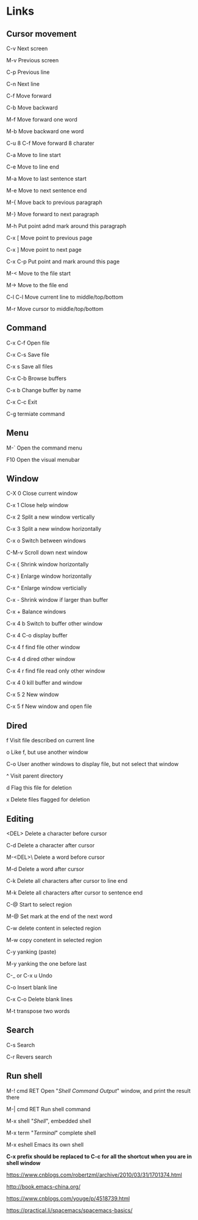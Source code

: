 
# Links

## Cursor movement

C-v   Next screen

M-v   Previous screen

C-p   Previous line

C-n   Next line

C-f   Move forward

C-b   Move backward

M-f   Move forward one word

M-b   Move backward one word

C-u 8 C-f Move forward 8 charater


C-a   Move to line start

C-e   Move to line end

M-a   Move to last sentence start

M-e   Move to next sentence end


M-{   Move back to previous paragraph

M-}   Move forward to next paragraph

M-h   Put point adnd mark around this paragraph

C-x \[ Move point to previous page

C-x ] Move point to next page

C-x C-p Put point and mark around this page

M-<   Move to the file start

M->   Move to the file end

C-l C-l Move current line to middle/top/bottom

M-r   Move cursor to middle/top/bottom


## Command

C-x C-f Open file

C-x C-s Save file

C-x s Save all files

C-x C-b Browse buffers

C-x b Change buffer by name

C-x C-c Exit

C-g termiate command

## Menu

M-` Open the command menu

F10 Open the visual menubar

## Window

C-X 0 Close current window

C-x 1 Close help window

C-x 2 Split a new window vertically

C-x 3 Split a new window horizontally

C-x o Switch between windows

C-M-v Scroll down next window

C-x { Shrink window horizontally

C-x } Enlarge window horizontally

C-x ^ Enlarge window verticially

C-x - Shrink window if larger than buffer

C-x + Balance windows

C-x 4 b Switch to buffer other window

C-x 4 C-o display buffer

C-x 4 f find file other window

C-x 4 d dired other window

C-x 4 r find file read only other window

C-x 4 0 kill buffer and window

C-x 5 2 New window

C-x 5 f New window and open file

## Dired

f Visit file described on current line

o Like f, but use another window

C-o User another windows to display file, but not select that window

^ Visit parent directory

d Flag this file for deletion

x Delete files flagged for deletion

## Editing

\<DEL\> Delete a character before cursor

C-d Delete a character after cursor

M-\<DEL>\ Delete a word before cursor
  
M-d Delete a word after cursor

C-k Delete all characters after cursor to line end

M-k Delete all characters after cursor to sentence end

C-@ Start to select region

M-@ Set mark at the end of the next word

C-w delete content in selected region

M-w copy conetent in selected region

C-y yanking (paste)

M-y yanking the one before last

C-_  or C-x u  Undo

C-o   Insert blank line

C-x C-o Delete blank lines

M-t transpose two words

## Search

C-s Search

C-r Revers search

## Run shell

M-! cmd RET Open "*Shell Command Output*" window, and print the result there

M-| cmd RET Run shell command

M-x shell "*Shell*", embedded shell

M-x term "*Terminal*" complete shell

M-x eshell Emacs its own shell

**C-x prefix should be replaced to C-c for all the shortcut when you are in shell window** 




https://www.cnblogs.com/robertzml/archive/2010/03/31/1701374.html

http://book.emacs-china.org/

https://www.cnblogs.com/youge/p/4518739.html

https://practical.li/spacemacs/spacemacs-basics/


